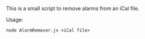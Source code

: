This is a small script to remove alarms from an iCal file.

Usage:
```
node AlarmRemover.js <iCal file>
```